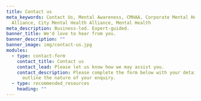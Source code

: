 ```yaml
---
title: Contact us
meta_keywords: Contact Us, Mental Awareness, CMHAA, Corporate Mental Health
  Alliance, City Mental Health Alliance, Mental Health
meta_description: Business-led. Expert-guided.
banner_title: We'd love to hear from you.
banner_description: ""
banner_image: img/contact-us.jpg
modules:
  - type: contact-form
    contact_title: Contact us
    contact_lead: Please let us know how we may assist you.
    contact_description: Please complete the form below with your details and
      outline the nature of your enquiry.
  - type: recommended_resources
    heading: ""
---
```

